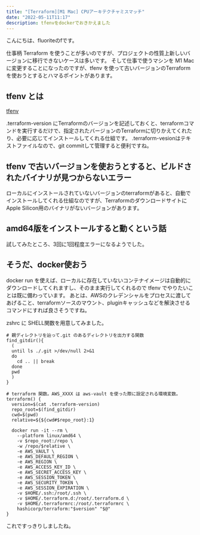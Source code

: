 ```yaml
---
title: "[Terraform][M1 Mac] CPUアーキテクチャミスマッチ"
date: "2022-05-11T11:17"
description: tfenvをdockerでおきかえました
---
```


こんにちは、fluoriteのfです。

仕事柄 Terraform を使うことが多いのですが、プロジェクトの性質上新しいバージョンに移行できないケースは多いです。
そして仕事で使うマシンを M1 Mac に変更することになったのですが、tfenv を使って古いバージョンのTerraformを使おうとするとハマるポイントがあります。


## tfenv とは

[tfenv](https://github.com/tfutils/tfenv)

.terraform-version にTerraformのバージョンを記述しておくと、terraformコマンドを実行するだけで、指定されたバージョンのTerraformに切りかえてくれたり、必要に応じてインストールしてくれる仕組です。
.terraform-vesionはテキストファイルなので、git commitして管理すると便利ですね。

## tfenv で古いバージョンを使おうとすると、ビルドされたバイナリが見つからないエラー

ローカルにインストールされていないバージョンのterraformがあると、自動でインストールしてくれる仕組なのですが、TerraformのダウンロードサイトにApple Silicon用のバイナリがないバージョンがあります。

## amd64版をインストールすると動くという話

試してみたところ、3回に1回程度エラーになるようでした。

## そうだ、docker使おう

docker run を使えば、ローカルに存在していないコンテナイメージは自動的にダウンロードしてくれますし、そのまま実行してくれるので tfenv でやりたいことは既に備わっています。
あとは、AWSのクレデンシャルをプロセスに渡してあげること、terraformソースのマウント、pluginキャッシュなどを解決させるコマンドにすれば良さそうですね。

zshrc に SHELL関数を用意してみました。

```
# 親ディレクトリを辿って.git のあるディレクトリを出力する関数 
find_gitdir(){
  (
  until ls ./.git >/dev/null 2>&1
  do
    cd .. || break
  done
  pwd
  )
}

# terraform 関数。AWS_XXXX は aws-vault を使った際に設定される環境変数。
terraform() {
  version=$(cat .terraform-version)
  repo_root=$(find_gitdir)
  cwd=$(pwd)
  relative=${${cwd#$repo_root}:1}

  docker run -it --rm \
    --platform linux/amd64 \
    -v $repo_root:/repo \
    -w /repo/$relative \
    -e AWS_VAULT \
    -e AWS_DEFAULT_REGION \
    -e AWS_REGION \
    -e AWS_ACCESS_KEY_ID \
    -e AWS_SECRET_ACCESS_KEY \
    -e AWS_SESSION_TOKEN \
    -e AWS_SECURITY_TOKEN \
    -e AWS_SESSION_EXPIRATION \
    -v $HOME/.ssh:/root/.ssh \
    -v $HOME/.terraform.d:/root/.terraform.d \
    -v $HOME/.terraformrc:/root/.terraformrc \
    hashicorp/terraform:"$version" "$@"
}
```

これですっきりしましたね。